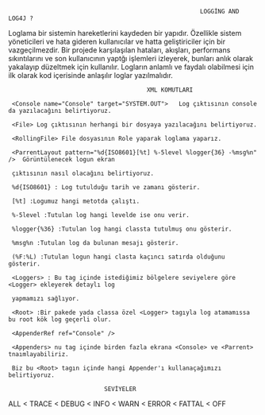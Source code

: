                                                           LOGGİNG AND LOG4J ?

Loglama bir sistemin hareketlerini kaydeden bir yapıdır. 
Özellikle sistem yöneticileri ve hata gideren kullanıcılar ve hatta geliştiriciler için bir vazgeçilmezdir. 
Bir projede karşılaşılan hataları, akışları, performans sıkıntılarını ve son kullanıcının yaptğı işlemleri izleyerek, 
bunları anlık olarak yakalayıp düzeltmek için kullanılır. 
Logların anlamlı ve faydalı olabilmesi için ilk olarak kod içerisinde anlaşılır loglar yazılmalıdır.

                                           XML KOMUTLARI
     
     <Console name="Console" target="SYSTEM.OUT">   Log çıktısının console da yazılacağını belirtiyoruz.

     <File> Log çıktısının herhangi bir dosyaya yazılacağını belirtiyoruz.

     <RollingFile> File dosyasının Role yaparak loglama yaparız.

     <ParrentLayout pattern="%d{ISO8601}[%t] %-5level %logger{36} -%msg%n" />  Görüntülenecek logun ekran
     
     çıktısının nasıl olacağını belirtiyoruz.

     %d{ISO8601} : Log tutulduğu tarih ve zamanı gösterir.

     [%t] :Logumuz hangi metotda çalıştı.

     %-5level :Tutulan log hangi levelde ise onu verir.

     %logger{%36} :Tutulan log hangi classta tutulmuş onu gösterir.

     %msg%n :Tutulan log da bulunan mesajı gösterir.

     (%F:%L) :Tutulan logun hangi clasta kaçıncı satırda olduğunu gösterir.

     <Loggers> : Bu tag içinde istediğimiz bölgelere seviyelere göre <Logger> ekleyerek detaylı log
     
     yapmamızı sağlıyor.

     <Root> :Bir pakede yada classa özel <Logger> tagıyla log atamamıssa bu root kök log geçerli olur.

     <AppenderRef ref="Console" />

     <Appenders> nu tag içinde birden fazla ekrana <Console> ve <Parrent> tnaımlayabiliriz.
     
     Biz bu <Root> tagın içinde hangi Appender'ı kullanaçağımızı belirtiyoruz.

                               SEVİYELER 

ALL < TRACE < DEBUG < INFO < WARN < ERROR < FATTAL < OFF
